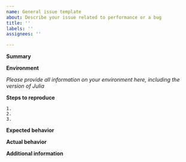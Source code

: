 ```yaml
---
name: General issue template
about: Describe your issue related to performance or a bug
title: ''
labels: ''
assignees: ''

---
```


**Summary**

**Environment**

*Please provide all information on your environment here, including the
version of Julia*

**Steps to reproduce**

    1.
    2.
    3.

**Expected behavior**

**Actual behavior**

**Additional information**